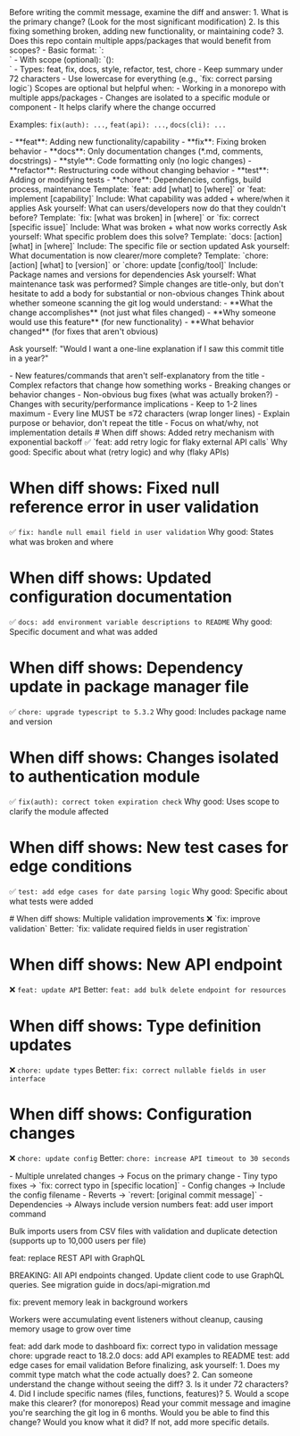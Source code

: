 <commit-message-format>

<title>Commit Message Guidelines for LLM Generation</title>

<analysis-first>
Before writing the commit message, examine the diff and answer:
1. What is the primary change? (Look for the most significant modification)
2. Is this fixing something broken, adding new functionality, or maintaining code?
3. Does this repo contain multiple apps/packages that would benefit from scopes?
</analysis-first>

<format>
- Basic format: `<type>: <summary>`
- With scope (optional): `<type>(<scope>): <summary>`
- Types: feat, fix, docs, style, refactor, test, chore
- Keep summary under 72 characters
- Use lowercase for everything (e.g., `fix: correct parsing logic`)
</format>

<when-to-use-scopes>
Scopes are optional but helpful when:
- Working in a monorepo with multiple apps/packages
- Changes are isolated to a specific module or component
- It helps clarify where the change occurred

Examples: `fix(auth): ...`, `feat(api): ...`, `docs(cli): ...`
</when-to-use-scopes>

<type-selection>
- **feat**: Adding new functionality/capability
- **fix**: Fixing broken behavior 
- **docs**: Only documentation changes (*.md, comments, docstrings)
- **style**: Code formatting only (no logic changes)
- **refactor**: Restructuring code without changing behavior
- **test**: Adding or modifying tests
- **chore**: Dependencies, configs, build process, maintenance
</type-selection>

<commit-patterns-by-type>
<feat-pattern>
Template: `feat: add [what] to [where]` or `feat: implement [capability]`
Include: What capability was added + where/when it applies
Ask yourself: What can users/developers now do that they couldn't before?
</feat-pattern>

<fix-pattern>
Template: `fix: [what was broken] in [where]` or `fix: correct [specific issue]`
Include: What was broken + what now works correctly
Ask yourself: What specific problem does this solve?
</fix-pattern>

<docs-pattern>
Template: `docs: [action] [what] in [where]`
Include: The specific file or section updated
Ask yourself: What documentation is now clearer/more complete?
</docs-pattern>

<chore-pattern>
Template: `chore: [action] [what] to [version]` or `chore: update [config/tool]`
Include: Package names and versions for dependencies
Ask yourself: What maintenance task was performed?
</chore-pattern>
</commit-patterns-by-type>

<body-policy>
<default>Simple changes are title-only, but don't hesitate to add a body for substantial or non-obvious changes</default>

<when-to-add-body>
Think about whether someone scanning the git log would understand:
- **What the change accomplishes** (not just what files changed)
- **Why someone would use this feature** (for new functionality)
- **What behavior changed** (for fixes that aren't obvious)

Ask yourself: "Would I want a one-line explanation if I saw this commit title in a year?"
</when-to-add-body>

<good-reasons-for-body>
- New features/commands that aren't self-explanatory from the title
- Complex refactors that change how something works
- Breaking changes or behavior changes
- Non-obvious bug fixes (what was actually broken?)
- Changes with security/performance implications
</good-reasons-for-body>

<body-requirements>
- Keep to 1-2 lines maximum
- Every line MUST be ≤72 characters (wrap longer lines)
- Explain purpose or behavior, don't repeat the title
- Focus on what/why, not implementation details
</body-requirements>
</body-policy>

<examples-with-reasoning>
<good-examples>
# When diff shows: Added retry mechanism with exponential backoff
✅ `feat: add retry logic for flaky external API calls`
Why good: Specific about what (retry logic) and why (flaky APIs)

# When diff shows: Fixed null reference error in user validation
✅ `fix: handle null email field in user validation`
Why good: States what was broken and where

# When diff shows: Updated configuration documentation
✅ `docs: add environment variable descriptions to README`
Why good: Specific document and what was added

# When diff shows: Dependency update in package manager file
✅ `chore: upgrade typescript to 5.3.2`
Why good: Includes package name and version

# When diff shows: Changes isolated to authentication module
✅ `fix(auth): correct token expiration check`
Why good: Uses scope to clarify the module affected

# When diff shows: New test cases for edge conditions
✅ `test: add edge cases for date parsing logic`
Why good: Specific about what tests were added
</good-examples>

<bad-examples>
# When diff shows: Multiple validation improvements
❌ `fix: improve validation` 
Better: `fix: validate required fields in user registration`

# When diff shows: New API endpoint
❌ `feat: update API`
Better: `feat: add bulk delete endpoint for resources`

# When diff shows: Type definition updates
❌ `chore: update types`
Better: `fix: correct nullable fields in user interface`

# When diff shows: Configuration changes
❌ `chore: update config`
Better: `chore: increase API timeout to 30 seconds`
</bad-examples>

<edge-case-guidance>
- Multiple unrelated changes → Focus on the primary change
- Tiny typo fixes → `fix: correct typo in [specific location]`
- Config changes → Include the config filename
- Reverts → `revert: [original commit message]`
- Dependencies → Always include version numbers
</edge-case-guidance>
</examples-with-reasoning>

<body-examples>
<when-body-helps>
feat: add user import command

Bulk imports users from CSV files with validation and 
duplicate detection (supports up to 10,000 users per file)
</when-body-helps>

<breaking-change>
feat: replace REST API with GraphQL

BREAKING: All API endpoints changed. Update client code to use 
GraphQL queries. See migration guide in docs/api-migration.md
</breaking-change>

<non-obvious-fix>
fix: prevent memory leak in background workers

Workers were accumulating event listeners without cleanup, 
causing memory usage to grow over time
</non-obvious-fix>

<stay-title-only>
feat: add dark mode to dashboard
fix: correct typo in validation message  
chore: upgrade react to 18.2.0
docs: add API examples to README
test: add edge cases for email validation
</stay-title-only>
</body-examples>

<validation-questions>
Before finalizing, ask yourself:
1. Does my commit type match what the code actually does?
2. Can someone understand the change without seeing the diff?
3. Is it under 72 characters?
4. Did I include specific names (files, functions, features)?
5. Would a scope make this clearer? (for monorepos)
</validation-questions>

<final-check>
Read your commit message and imagine you're searching the git log in 6 months.
Would you be able to find this change? Would you know what it did?
If not, add more specific details.
</final-check>

</commit-message-format>